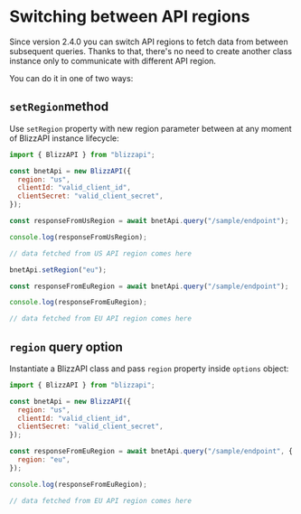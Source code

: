 # Switching between API regions

Since version 2.4.0 you can switch API regions to fetch data from between subsequent queries. Thanks to that, there's no need to create another class instance only to communicate with different API region.

You can do it in one of two ways:

## `setRegion`method

Use `setRegion` property with new region parameter between at any moment of BlizzAPI instance lifecycle:

```js
import { BlizzAPI } from "blizzapi";

const bnetApi = new BlizzAPI({
  region: "us",
  clientId: "valid_client_id",
  clientSecret: "valid_client_secret",
});

const responseFromUsRegion = await bnetApi.query("/sample/endpoint");

console.log(responseFromUsRegion);

// data fetched from US API region comes here

bnetApi.setRegion("eu");

const responseFromEuRegion = await bnetApi.query("/sample/endpoint");

console.log(responseFromEuRegion);

// data fetched from EU API region comes here
```

## `region` query option

Instantiate a BlizzAPI class and pass `region` property inside `options` object:

```js
import { BlizzAPI } from "blizzapi";

const bnetApi = new BlizzAPI({
  region: "us",
  clientId: "valid_client_id",
  clientSecret: "valid_client_secret",
});

const responseFromEuRegion = await bnetApi.query("/sample/endpoint", {
  region: "eu",
});

console.log(responseFromEuRegion);

// data fetched from EU API region comes here
```
